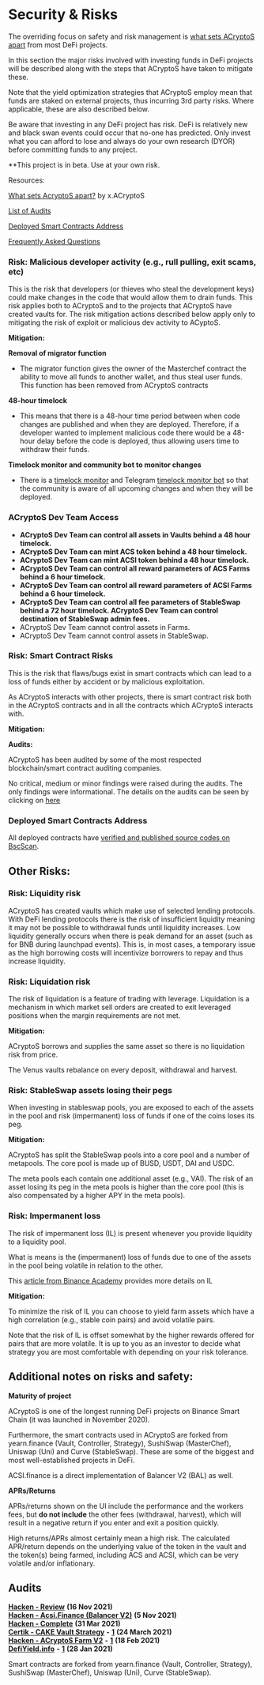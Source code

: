 # Security & Risks

The overriding focus on safety and risk management is [what sets ACryptoS apart](https://medium.com/acryptos/what-sets-acryptos-apart-d6345e2f5d7f) from most DeFi projects.

In this section the major risks involved with investing funds in DeFi projects will be described along with the steps that ACryptoS have taken to mitigate these.

Note that the yield optimization strategies that ACryptoS employ mean that funds are staked on external projects, thus incurring 3rd party risks. Where applicable, these are also described below.

Be aware that investing in any DeFi project has risk. DeFi is relatively new and black swan events could occur that no-one has predicted. Only invest what you can afford to lose and always do your own research (DYOR) before committing funds to any project.

\*\*This project is in beta. Use at your own risk.

Resources:

[What sets AcryptoS apart?](https://medium.com/acryptos/what-sets-acryptos-apart-d6345e2f5d7f) by x.ACryptoS

[List of Audits](security-and-risks.md#audits)

[Deployed Smart Contracts Address](security-and-risks.md#deployed-smart-contracts-address)

[Frequently Asked Questions](../faq.md)

### Risk: Malicious developer activity (e.g., rull pulling, exit scams, etc)

This is the risk that developers (or thieves who steal the development keys) could make changes in the code that would allow them to drain funds. This risk applies both to ACryptoS and to the projects that ACryptoS have created vaults for. The risk mitigation actions described below apply only to mitigating the risk of exploit or malicious dev activity to ACyptoS.

**Mitigation:**

**Removal of migrator function**

* The migrator function gives the owner of the Masterchef contract the ability to move all funds to another wallet, and thus steal user funds. This function has been removed from ACryptoS contracts

**48-hour timelock**

* This means that there is a 48-hour time period between when code changes are published and when they are deployed. Therefore, if a developer wanted to implement malicious code there would be a 48-hour delay before the code is deployed, thus allowing users time to withdraw their funds.

**Timelock monitor and community bot to monitor changes**

* There is a [timelock monitor](https://unrekt.net/acryptos/timelock.html) and Telegram [timelock monitor bot](https://t.me/acryptos9/59652) so that the community is aware of all upcoming changes and when they will be deployed.

### ACryptoS Dev Team Access

* **ACryptoS Dev Team can control all assets in Vaults behind a 48 hour timelock.**
* **ACryptoS Dev Team can mint ACS token behind a 48 hour timelock.**
* **ACryptoS Dev Team can mint ACSI token behind a 48 hour timelock.**
* **ACryptoS Dev Team can control all reward parameters of ACS Farms behind a 6 hour timelock.**
* **ACryptoS Dev Team can control all reward parameters of ACSI Farms behind a 6 hour timelock.**
* **ACryptoS Dev Team can control all fee parameters of StableSwap behind a 72 hour timelock. ACryptoS Dev Team can control destination of StableSwap admin fees.**
* ACryptoS Dev Team cannot control assets in Farms.
* ACryptoS Dev Team cannot control assets in StableSwap.

### Risk: Smart Contract Risks

This is the risk that flaws/bugs exist in smart contracts which can lead to a loss of funds either by accident or by malicious exploitation.

As ACryptoS interacts with other projects, there is smart contract risk both in the ACryptoS contracts and in all the contracts which ACryptoS interacts with.

**Mitigation:**

**Audits:**

ACryptoS has been audited by some of the most respected blockchain/smart contract auditing companies.

No critical, medium or minor findings were raised during the audits. The only findings were informational. The details on the audits can be seen by clicking on [here](security-and-risks.md#audits)

### Deployed Smart Contracts Address

All deployed contracts have [verified and published source codes on BscScan](https://app.acryptos.com/contracts/).

## Other Risks:

### **Risk: Liquidity risk**

ACryptoS has created vaults which make use of selected lending protocols. With DeFi lending protocols there is the risk of insufficient liquidity meaning it may not be possible to withdrawal funds until liquidity increases. Low liquidity generally occurs when there is peak demand for an asset (such as for BNB during launchpad events). This is, in most cases, a temporary issue as the high borrowing costs will incentivize borrowers to repay and thus increase liquidity.&#x20;

### Risk: Liquidation risk

The risk of liquidation is a feature of trading with leverage. Liquidation is a mechanism in which market sell orders are created to exit leveraged positions when the margin requirements are not met.

**Mitigation:**

ACryptoS borrows and supplies the same asset so there is no liquidation risk from price.

The Venus vaults rebalance on every deposit, withdrawal and harvest.

### Risk: StableSwap assets losing their pegs

When investing in stableswap pools, you are exposed to each of the assets in the pool and risk (impermanent) loss of funds if one of the coins loses its peg.

**Mitigation:**

ACryptoS has split the StableSwap pools into a core pool and a number of metapools. The core pool is made up of BUSD, USDT, DAI and USDC.

The meta pools each contain one additional asset (e.g., VAI). The risk of an asset losing its peg in the meta pools is higher than the core pool (this is also compensated by a higher APY in the meta pools).

### Risk: Impermanent loss

The risk of impermanent loss (IL) is present whenever you provide liquidity to a liquidity pool.

What is means is the (impermanent) loss of funds due to one of the assets in the pool being volatile in relation to the other.

This [article from Binance Academy](https://academy.binance.com/en/articles/impermanent-loss-explained) provides more details on IL

**Mitigation:**

To minimize the risk of IL you can choose to yield farm assets which have a high correlation (e.g., stable coin pairs) and avoid volatile pairs.

Note that the risk of IL is offset somewhat by the higher rewards offered for pairs that are more volatile. It is up to you as an investor to decide what strategy you are most comfortable with depending on your risk tolerance.

## Additional notes on risks and safety:

**Maturity of project**

ACryptoS is one of the longest running DeFi projects on Binance Smart Chain (it was launched in November 2020).

Furthermore, the smart contracts used in ACryptoS are forked from yearn.finance (Vault, Controller, Strategy), SushiSwap (MasterChef), Uniswap (Uni) and Curve (StableSwap). These are some of the biggest and most well-established projects in DeFi.

ACSI.finance is a direct implementation of Balancer V2 (BAL) as well.

**APRs/Returns**

APRs/returns shown on the UI include the performance and the workers fees, but **do not include** the other fees (withdrawal, harvest), which will result in a negative return if you enter and exit a position quickly.

High returns/APRs almost certainly mean a high risk. The calculated APR/return depends on the underlying value of the token in the vault and the token(s) being farmed, including ACS and ACSI, which can be very volatile and/or inflationary.

## Audits

[**Hacken - Review**](https://github.com/acryptos/acryptos-protocol/blob/main/audits/20211116-Hacken-Review.pdf) **(16 Nov 2021)**\
[**Hacken - Acsi.Finance (Balancer V2)**](https://github.com/acryptos/acryptos-protocol/blob/main/audits/20211105-Hacken-AcsiFinance-BalancerV2.pdf) **(5 Nov 2021)**\
[**Hacken - Complete**](https://github.com/acryptos/acryptos-protocol/blob/main/audits/20210331-Hacken-Complete.pdf) **(31 Mar 2021)**\
[**Certik - CAKE Vault Strategy**](https://github.com/acryptos/acryptos-protocol/blob/main/audits/20210324-Certik-StrategyACryptoSCakeTokenTokenV2.pdf) **-** [**1**](https://www.certik.org/projects/acryptos) **(24 March 2021)**\
[**Hacken - ACryptoS Farm V2**](https://github.com/acryptos/acryptos-protocol/blob/main/audits/20210218-Hacken-ACryptoSFarmV2.pdf) **-** [**1**](https://hacken.io/wp-content/uploads/2021/02/20210218-Hacken-ACryptoSFarmV2.pdf) **(18 Feb 2021)**\
[**DefiYield.info**](https://github.com/acryptos/acryptos-protocol/blob/main/audits/20210128-defiyield.info.pdf) **-** [**1**](https://defiyield.info/assets/pdf/ACryptoS.pdf) **(28 Jan 2021)**

Smart contracts are forked from yearn.finance (Vault, Controller, Strategy), SushiSwap (MasterChef), Uniswap (Uni), Curve (StableSwap).
